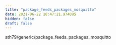 ```yaml
---
title: "package_feeds_packages_mosquitto"
date: 2021-06-22 10:47:21.974085
hidden: false
draft: false
---
```


ath79/generic/package_feeds_packages_mosquitto

